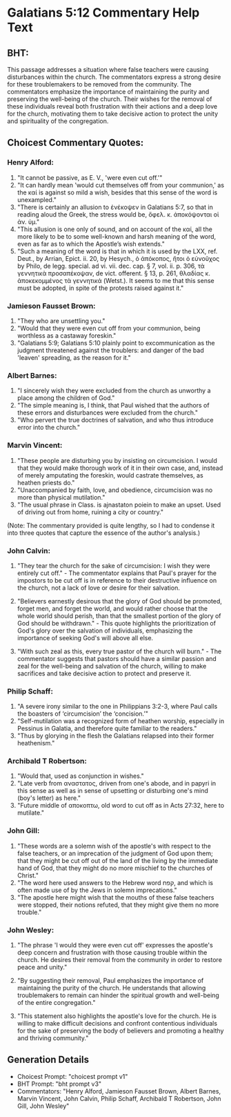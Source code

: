 # Galatians 5:12 Commentary Help Text

## BHT:
This passage addresses a situation where false teachers were causing disturbances within the church. The commentators express a strong desire for these troublemakers to be removed from the community. The commentators emphasize the importance of maintaining the purity and preserving the well-being of the church. Their wishes for the removal of these individuals reveal both frustration with their actions and a deep love for the church, motivating them to take decisive action to protect the unity and spirituality of the congregation.

## Choicest Commentary Quotes:
### Henry Alford:
1. "It cannot be passive, as E. V., 'were even cut off.'"
2. "It can hardly mean 'would cut themselves off from your communion,' as the καί is against so mild a wish, besides that this sense of the word is unexampled."
3. "There is certainly an allusion to ἐνέκοψεν in Galatians 5:7, so that in reading aloud the Greek, the stress would be, ὄφελ. κ. ἀποκόψονται οἱ ἀν. ὑμ."
4. "This allusion is one only of sound, and on account of the καί, all the more likely to be to some well-known and harsh meaning of the word, even as far as to which the Apostle’s wish extends."
5. "Such a meaning of the word is that in which it is used by the LXX, ref. Deut., by Arrian, Epict. ii. 20, by Hesych., ὁ ἀπόκοπος, ἤτοι ὁ εὐνοῦχος by Philo, de legg. special. ad vi. vii. dec. cap. § 7, vol. ii. p. 306, τὰ γεννητικὰ προσαπέκοψαν, de vict. offerent. § 13, p. 261, θλαδίας κ. ἀποκεκομμένος τὰ γεννητικά (Wetst.). It seems to me that this sense must be adopted, in spite of the protests raised against it."

### Jamieson Fausset Brown:
1. "They who are unsettling you."
2. "Would that they were even cut off from your communion, being worthless as a castaway foreskin."
3. "Galatians 5:9; Galatians 5:10 plainly point to excommunication as the judgment threatened against the troublers: and danger of the bad 'leaven' spreading, as the reason for it."

### Albert Barnes:
1. "I sincerely wish they were excluded from the church as unworthy a place among the children of God."
2. "The simple meaning is, I think, that Paul wished that the authors of these errors and disturbances were excluded from the church."
3. "Who pervert the true doctrines of salvation, and who thus introduce error into the church."

### Marvin Vincent:
1. "These people are disturbing you by insisting on circumcision. I would that they would make thorough work of it in their own case, and, instead of merely amputating the foreskin, would castrate themselves, as heathen priests do." 
2. "Unaccompanied by faith, love, and obedience, circumcision was no more than physical mutilation."
3. "The usual phrase in Class. is ajnastaton poiein to make an upset. Used of driving out from home, ruining a city or country."

(Note: The commentary provided is quite lengthy, so I had to condense it into three quotes that capture the essence of the author's analysis.)

### John Calvin:
1. "They tear the church for the sake of circumcision: I wish they were entirely cut off." - The commentator explains that Paul's prayer for the impostors to be cut off is in reference to their destructive influence on the church, not a lack of love or desire for their salvation.

2. "Believers earnestly desirous that the glory of God should be promoted, forget men, and forget the world, and would rather choose that the whole world should perish, than that the smallest portion of the glory of God should be withdrawn." - This quote highlights the prioritization of God's glory over the salvation of individuals, emphasizing the importance of seeking God's will above all else.

3. "With such zeal as this, every true pastor of the church will burn." - The commentator suggests that pastors should have a similar passion and zeal for the well-being and salvation of the church, willing to make sacrifices and take decisive action to protect and preserve it.

### Philip Schaff:
1. "A severe irony similar to the one in Philippians 3:2-3, where Paul calls the boasters of ‘circumcision’ the ‘concision.’"
2. "Self-mutilation was a recognized form of heathen worship, especially in Pessinus in Galatia, and therefore quite familiar to the readers."
3. "Thus by glorying in the flesh the Galatians relapsed into their former heathenism."

### Archibald T Robertson:
1. "Would that, used as conjunction in wishes." 
2. "Late verb from αναστατος, driven from one's abode, and in papyri in this sense as well as in sense of upsetting or disturbing one's mind (boy's letter) as here."
3. "Future middle of αποκοπτω, old word to cut off as in Acts 27:32, here to mutilate."

### John Gill:
1. "These words are a solemn wish of the apostle's with respect to the false teachers, or an imprecation of the judgment of God upon them; that they might be cut off out of the land of the living by the immediate hand of God, that they might do no more mischief to the churches of Christ."
2. "The word here used answers to the Hebrew word קפח, and which is often made use of by the Jews in solemn imprecations."
3. "The apostle here might wish that the mouths of these false teachers were stopped, their notions refuted, that they might give them no more trouble."

### John Wesley:
1. "The phrase 'I would they were even cut off' expresses the apostle's deep concern and frustration with those causing trouble within the church. He desires their removal from the community in order to restore peace and unity."

2. "By suggesting their removal, Paul emphasizes the importance of maintaining the purity of the church. He understands that allowing troublemakers to remain can hinder the spiritual growth and well-being of the entire congregation."

3. "This statement also highlights the apostle's love for the church. He is willing to make difficult decisions and confront contentious individuals for the sake of preserving the body of believers and promoting a healthy and thriving community."


## Generation Details
- Choicest Prompt: "choicest prompt v1"
- BHT Prompt: "bht prompt v3"
- Commentators: "Henry Alford, Jamieson Fausset Brown, Albert Barnes, Marvin Vincent, John Calvin, Philip Schaff, Archibald T Robertson, John Gill, John Wesley"
